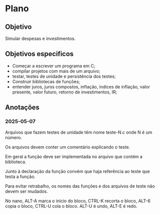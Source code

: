 # Plano
## Objetivo
  Simular despesas e investimentos.

## Objetivos especificos
  - Começar a escrever um programa em C;
  - compilar projetos com mais de um arquivo;
  - testar, testes de unidade e persistência dos testes;
  - Construir bibliotecas de funções;
  - entender juros, juros compostos, inflação, índices de inflação, 
    valor presente, valor futuro, retorno de investimentos, IR;

## Anotações

### 2025-05-07

Arquivos que fazem testes de unidade têm nome teste-N.c onde N é um número.

Os arquivos devem conter um comentário explicando o teste.

Em geral a função deve ser implementada no arquivo que contém a biblioteca.

Junto à declaração da função convém que haja referência ao teste que testa a função.

Para evitar retrabalho, os nomes das funções e dos arquivos de teste não devem 
ser mudados.

No nano, ALT-A marca o início do bloco, CTRL-K recorta o bloco, 
ALT-6 copia o bloco, CTRL-U cola o bloco.
ALT-U é undo, ALT-E é redo.






